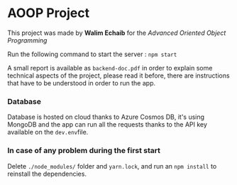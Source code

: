 # AOOP Project

This project was made by **Walim Echaib** for the *Advanced Oriented Object Programming* 

Run the following command to start the server :
```npm start```

A small report is available as ```backend-doc.pdf``` in order to explain some technical aspects of the project, please read it before, there are instructions that have to be understood in order to run the app.

### Database
Database is hosted on cloud thanks to Azure Cosmos DB, it's using MongoDB and the app can run all the requests thanks to the API key available on the ```dev.env```file.

### In case of any problem during the first start
Delete ```./node_modules/``` folder and ```yarn.lock```, and run an ```npm install``` to reinstall the dependencies.